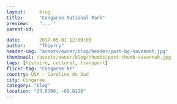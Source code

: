 ```yaml
---
layout:     blog
title:      "Congaree National Park"
preview:    "... "
parent-id:  

date:       2017-05-01 12:00:00
author:     "Thierry"
header-img: "assets/owner/blog/header/post-bg-savannah.jpg"
thumbnail: /assets/owner/blog/thumbs/post-thumb-savannah.jpg
tags: [histoire, culturel, transport]
flickr-tag: "Congaree NP"
country: USA - Caroline du Sud
city: Congaree
category: "blog"
location: "33.8308, -80.8228"
---
```



